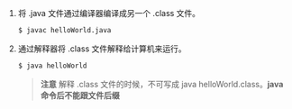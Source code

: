 1. 将 .java 文件通过编译器编译成另一个 .class 文件。
   ~~~ bash
   $ javac helloWorld.java
   ~~~
 
2. 通过解释器将 .class 文件解释给计算机来运行。
   ~~~ bash
   $ java helloWorld
   ~~~
   
   > **注意**
   > 解释 .class 文件的时候，不可写成 java helloWorld.class。**java 命令后不能跟文件后缀**
